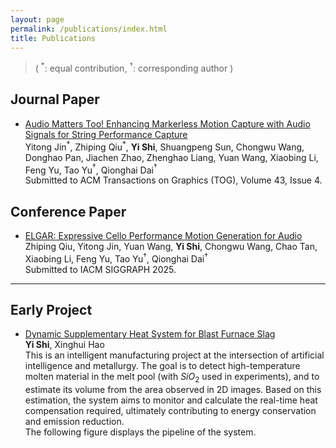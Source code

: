```yaml
---
layout: page
permalink: /publications/index.html
title: Publications
---
```


> ( $^\ast$: equal contribution,  $^\dag$: corresponding author )

## Journal Paper

- [Audio Matters Too! Enhancing Markerless Motion Capture with Audio Signals for String Performance Capture](https://dl.acm.org/doi/abs/10.1145/3658235)<br><img title="" src="https://shiyi099.github.io/Billion.github.io/images/publications/SPD.jpg" alt="" data-align="inline">Yitong Jin$^\ast$, Zhiping Qiu$^\ast$, **Yi Shi**, Shuangpeng Sun, Chongwu Wang, Donghao Pan, Jiachen Zhao, Zhenghao Liang, Yuan Wang, Xiaobing Li, Feng Yu, Tao Yu$^\dag$, Qionghai Dai$^\dag$<br>Submitted to ACM Transactions on Graphics (TOG), Volume 43, Issue 4.<br>

## Conference Paper

- [ELGAR:  Expressive Cello Performance Motion Generation for Audio](https://dl.acm.org/doi/10.1145/3721238.3730756)<br><img title="" src="https://shiyi099.github.io/Billion.github.io/images/publications/ELGAR.jpg" alt="" data-align="inline">Zhiping Qiu, Yitong Jin, Yuan Wang, **Yi Shi**, Chongwu Wang, Chao Tan, Xiaobing Li, Feng Yu, Tao Yu$^\dag$, Qionghai Dai$^\dag$<br>Submitted to IACM SIGGRAPH 2025.<br>

---

## Early Project

- [Dynamic Supplementary Heat System for Blast Furnace Slag](https://newstest.ncst.edu.cn/col/1393558054724/2020/12/28/1609148866922.html)<br><img title="" src="https://shiyi099.github.io/Billion.github.io/images/publications/ChiLunTechnology.png" alt="" data-align="inline">**Yi Shi**, Xinghui Hao<br>
  This is an intelligent manufacturing project at the intersection of artificial intelligence and metallurgy. The goal is to detect high-temperature molten material in the melt pool (with $SiO_2$ used in experiments), and to estimate its volume from the area observed in 2D images. Based on this estimation, the system aims to monitor and calculate the real-time heat compensation required, ultimately contributing to energy conservation and emission reduction.<br>
  The following figure displays the pipeline of the system.<br>
  
  <img title="" src="https://shiyi099.github.io/Billion.github.io/images/publications/ChiLunTechnologyTeaser.jpg" alt="" data-align="inline">
